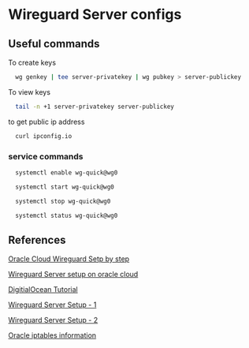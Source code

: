 
# Wireguard Server configs




## Useful commands
To create keys
```bash
  wg genkey | tee server-privatekey | wg pubkey > server-publickey
```
To view keys
```bash
  tail -n +1 server-privatekey server-publickey
```
to get public ip address
```bash
  curl ipconfig.io
```
### service commands
```bash
  systemctl enable wg-quick@wg0
```
```bash
  systemctl start wg-quick@wg0
```
```bash
  systemctl stop wg-quick@wg0
```
```bash
  systemctl status wg-quick@wg0
```

## References
[Oracle Cloud Wireguard Setp by step](https://www.reddit.com/r/WireGuard/comments/1baeuyx/wireguard_oracle_cloud_step_by_step/)

[Wireguard Server setup on oracle cloud](https://techtutelage.net/?p=303)

[DigitialOcean Tutorial](https://www.digitalocean.com/community/tutorials/how-to-set-up-wireguard-on-ubuntu-20-04#step-6-starting-the-wireguard-server)

[Wireguard Server Setup - 1](https://docs.vultr.com/how-to-install-wireguard-vpn-on-ubuntu-24-04#manage-wireguard-vpn-server-system-processes)

[Wireguard Server Setup - 2](https://www.ntkernel.com/setting-up-wireguard-on-oracle-cloud-overcoming-nat-and-routing-challenges/)

[Oracle iptables information](https://blogs.oracle.com/developers/post/enabling-network-traffic-to-ubuntu-images-in-oracle-cloud-infrastructure)
